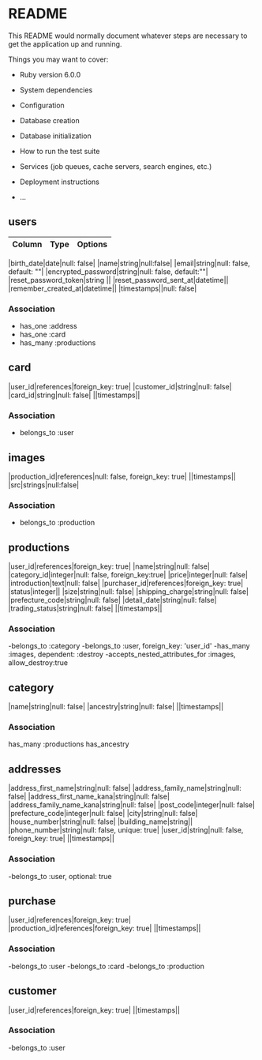 # README

This README would normally document whatever steps are necessary to get the
application up and running.

Things you may want to cover:

* Ruby version 6.0.0

* System dependencies

* Configuration

* Database creation

* Database initialization

* How to run the test suite

* Services (job queues, cache servers, search engines, etc.)

* Deployment instructions

* ...

## users
|Column|Type|Options|
|------|----|-------|

|birth_date|date|null: false|
|name|string|null:false|
|email|string|null: false, default: ""|
|encrypted_password|string|null: false, default:""|
|reset_password_token|string ||
|reset_password_sent_at|datetime||
|remember_created_at|datetime||
|timestamps||null: false|

### Association
- has_one :address
- has_one :card
- has_many :productions





## card

|user_id|references|foreign_key: true|
|customer_id|string|null: false|
|card_id|string|null: false|
||timestamps||

### Association
- belongs_to :user




## images

|production_id|references|null: false, foreign_key: true|
||timestamps||
|src|strings|null:false|

### Association
- belongs_to :production




## productions

|user_id|references|foreign_key: true|
|name|string|null: false|
|category_id|integer|null: false, foreign_key:true|
|price|integer|null: false|
|introduction|text|null: false|
|purchaser_id|references|foreign_key: true|
|status|integer||
|size|string|null: false|
|shipping_charge|string|null: false|
|prefecture_code|string|null: false|
|detail_date|string|null: false|
|trading_status|string|null: false|
||timestamps||

### Association
-belongs_to :category
-belongs_to :user, foreign_key: 'user_id'
-has_many :images, dependent: :destroy
-accepts_nested_attributes_for :images,
allow_destroy:true



## category

|name|string|null: false|
|ancestry|string|null: false|
||timestamps||

### Association
has_many :productions
has_ancestry



## addresses

|address_first_name|string|null: false|
|address_family_name|string|null: false|
|address_first_name_kana|string|null: false|
|address_family_name_kana|string|null: false|
|post_code|integer|null: false|
|prefecture_code|integer|null: false|
|city|string|null: false|
|house_number|string|null: false|
|building_name|string||
|phone_number|string|null: false, unique: true|
|user_id|string|null: false, foreign_key: true|
||timestamps||

### Association
-belongs_to :user, optional: true





## purchase

|user_id|references|foreign_key: true|
|production_id|references|foreign_key: true|
||timestamps||

### Association
-belongs_to :user
-belongs_to :card
-belongs_to :production




## customer

|user_id|references|foreign_key: true|
||timestamps||

### Association
-belongs_to :user
